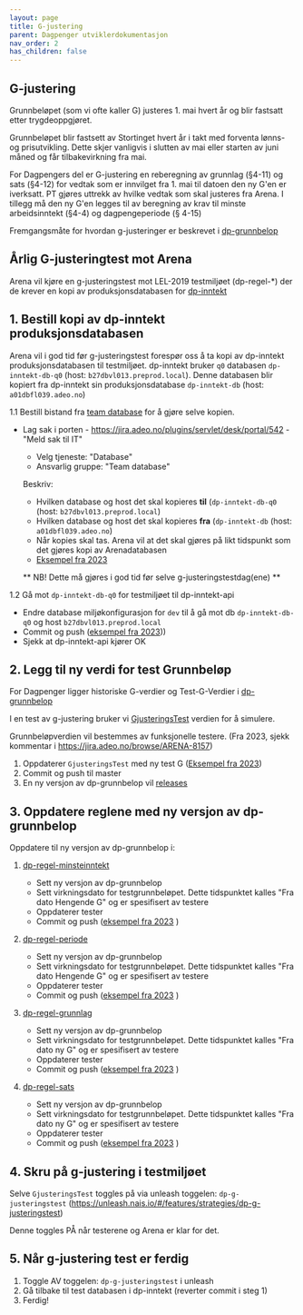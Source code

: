 ```yaml
---
layout: page
title: G-justering
parent: Dagpenger utviklerdokumentasjon
nav_order: 2
has_children: false
---
```


## G-justering

Grunnbeløpet (som vi ofte kaller G) justeres 1. mai hvert år og blir fastsatt etter trygdeoppgjøret.

Grunnbeløpet blir fastsett av Stortinget hvert år i takt med forventa lønns- og prisutvikling. Dette skjer vanligvis i
slutten av mai eller starten av juni måned og får tilbakevirkning fra mai.

For Dagpengers del er G-justering en reberegning av grunnlag (§4-11) og sats (§4-12) for vedtak som er innvilget fra 1.
mai til datoen den ny G'en er iverksatt. PT gjøres uttrekk av hvilke vedtak som skal justeres fra Arena.
I tillegg må den ny G'en legges til av beregning av krav til minste arbeidsinntekt (§4-4) og dagpengeperiode (§ 4-15)

Fremgangsmåte for hvordan g-justeringer er beskrevet
i [dp-grunnbelop](https://github.com/navikt/dp-grunnbelop#g-justering)

## Årlig G-justeringtest mot Arena

Arena vil kjøre en g-justeringstest mot LEL-2019 testmiljøet (dp-regel-*) der de krever en kopi av produksjonsdatabasen
for [dp-inntekt](https://github.com/navikt/dp-inntekt)

## 1. Bestill kopi av dp-inntekt produksjonsdatabasen

Arena vil i god tid før g-justeringstest forespør oss å ta kopi av dp-inntekt produksjonsdatabasen til testmiljøet.
dp-inntekt bruker `q0` databasen `dp-inntekt-db-q0` (host: `b27dbvl013.preprod.local`). Denne databasen blir kopiert fra
dp-inntekt sin produksjonsdatabase `dp-inntekt-db` (host: `a01dbfl039.adeo.no`)

1.1 Bestill bistand fra [team database](https://teamkatalog.nav.no/team/b6e266b0-9d76-480e-ae1f-585f04ace257) for å
gjøre selve kopien.

- Lag sak i porten - https://jira.adeo.no/plugins/servlet/desk/portal/542 - "Meld sak til IT"
    - Velg tjeneste: "Database"
    - Ansvarlig gruppe: "Team database"

  Beskriv:
    - Hvilken database og host det skal kopieres **til** (`dp-inntekt-db-q0` (host: `b27dbvl013.preprod.local`)
    - Hvilken database og host det skal kopieres **fra** (`dp-inntekt-db` (host: `a01dbfl039.adeo.no`)
    - Når kopies skal tas. Arena vil at det skal gjøres på likt tidspunkt som det gjøres kopi av Arenadatabasen
    - [Eksempel fra 2023](https://jira.adeo.no/browse/IKT-515839)

    ** NB! Dette må gjøres i god tid før selve g-justeringstestdag(ene) **

1.2 Gå mot `dp-inntekt-db-q0` for testmiljøet til dp-inntekt-api

- Endre database miljøkonfigurasjon for `dev` til å gå mot db `dp-inntekt-db-q0` og host `b27dbvl013.preprod.local`
- Commit og
  push ([eksempel fra 2023](https://github.com/navikt/dp-inntekt/commit/5f4f569670ade07b2d0d6beb4c2f0c9c122a84af)))
- Sjekk at dp-inntekt-api kjører OK

## 2. Legg til ny verdi for test Grunnbeløp

For Dagpenger ligger historiske G-verdier og Test-G-Verdier i [dp-grunnbelop](https://github.com/navikt/dp-grunnbelop)

I en test av g-justering bruker
vi [GjusteringsTest](https://github.com/navikt/dp-grunnbelop/blob/dd33088904de28eac3ddf6edeb5374b33c31ad50/src/main/kotlin/no/nav/dagpenger/grunnbelop/Grunnbelop.kt#L10)
verdien for å simulere.

Grunnbeløpverdien vil bestemmes av funksjonelle testere. (Fra 2023, sjekk kommentar
i https://jira.adeo.no/browse/ARENA-8157)

1. Oppdaterer `GjusteringsTest` med ny test
   G ([Eksempel fra 2023](https://github.com/navikt/dp-grunnbelop/commit/dd33088904de28eac3ddf6edeb5374b33c31ad50))
2. Commit og push til master
3. En ny versjon av dp-grunnbelop vil [releases](https://github.com/navikt/dp-grunnbelop/releases)

## 3. Oppdatere reglene med ny versjon av dp-grunnbelop

Oppdatere til ny versjon av dp-grunnbelop i:

1. [dp-regel-minsteinntekt](https://github.com/navikt/dp-regel-minsteinntekt)

    - Sett ny versjon av dp-grunnbelop
    - Sett virkningsdato for testgrunnbeløpet. Dette tidspunktet kalles "Fra dato Hengende G" og er spesifisert av
      testere
    - Oppdaterer tester
    - Commit og
      push ([eksempel fra 2023](https://github.com/navikt/dp-regel-minsteinntekt/commit/98d143dbb9eaaeda6902990b2b39d0fcbd3b0f91) )

2. [dp-regel-periode](https://github.com/navikt/dp-regel-periode)
    - Sett ny versjon av dp-grunnbelop
    - Sett virkningsdato for testgrunnbeløpet. Dette tidspunktet kalles "Fra dato Hengende G" og er spesifisert av
      testere
    - Oppdaterer tester
    - Commit og
      push ([eksempel fra 2023](https://github.com/navikt/dp-regel-periode/commit/19a1538243187830616a76262b650a8e3dd7c9a5) )

3. [dp-regel-grunnlag](https://github.com/navikt/dp-regel-grunnlag/)
    - Sett ny versjon av dp-grunnbelop
    - Sett virkningsdato for testgrunnbeløpet. Dette tidspunktet kalles "Fra dato ny G" og er spesifisert av testere
    - Oppdaterer tester
    - Commit og
      push ([eksempel fra 2023](https://github.com/navikt/dp-regel-grunnlag/commit/2c68224a3ae58e6694c34becedd27b17e8d4a966) )


4. [dp-regel-sats](https://github.com/navikt/dp-regel-sats/)
    - Sett ny versjon av dp-grunnbelop
    - Sett virkningsdato for testgrunnbeløpet. Dette tidspunktet kalles "Fra dato ny G" og er spesifisert av testere
    - Oppdaterer tester
    - Commit og
      push ([eksempel fra 2023](https://github.com/navikt/dp-regel-sats/commit/66cb81c11916e3fa492a5a8304adbef5450b9a9a) )

## 4. Skru på g-justering i testmiljøet

Selve `GjusteringsTest` toggles på via unleash toggelen: `dp-g-justeringstest`
(https://unleash.nais.io/#/features/strategies/dp-g-justeringstest)

Denne toggles PÅ når testerene og Arena er klar for det.

## 5. Når g-justering test er ferdig

1. Toggle AV toggelen: `dp-g-justeringstest` i unleash
2. Gå tilbake til test databasen i dp-inntekt (reverter commit i steg 1)
3. Ferdig! 
